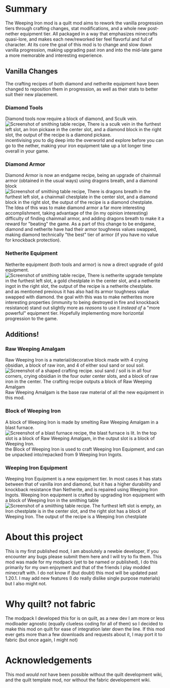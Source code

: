 # Summary
The Weeping Iron mod is a quilt mod aims to rework the vanilla progression tiers through crafting changes, stat modifications, and a whole new post-nether equipment tier. All packaged in a way that emphasizes minecrafts quasi-lore, and makes each new/reworked tier feel flavorful and full of character. At its core the goal of this mod is to change and slow down vanilla progression, making upgrading past iron and into the mid-late game a more memorable and interesting experience.

## Vanilla Changes
The crafting recipes of both diamond and netherite equipment have been changed to reposition them in progression, as well as their stats to better suit their new placement.

### Diamond Tools
Diamond tools now require a block of diamond, and Sculk vein.
![Screenshot of smithing table recipe, There is a sculk vein in the furthest left slot, an Iron pickaxe in the center slot, and a diamond block in the right slot, the output of the recipe is a diamond pickaxe.](https://cdn.modrinth.com/data/noz094yT/images/09c6698949809dd7877bead187a6f7cfcac3a4a8.png)
incentivising you to dig deep into the overworld and explore before you can go to the nether, making your iron equipment take up a lot longer time overall in your game.

### Diamond Armor
Diamond Armor is now an endgame recipe, being an upgrade of chainmail armor (obtained in the usual ways) using dragons breath, and a diamond block
![Screenshot of smithing table recipe, There is dragons breath in the furthest left slot, a chainmail chestplate in the center slot, and a diamond block in the right slot, the output of the recipe is a diamond chestplate.](https://cdn.modrinth.com/data/noz094yT/images/9f2be441bc2ab54e5b5a933c463320c2d347c6d3.png)
The Idea of this was to make diamond armor a far more interesting accomplishment, taking advantage of the (in my opinion interesting) difficulty of finding chainmail armor, and adding dragons breath to make it a reward for "beating" the game. As a part of this change to be endgame, diamond and netherite have had their armor toughness values swapped, making diamond technically "the best" tier of armor (if you have no value for knockback protection).

### Netherite Equipment
Netherite equipment (both tools and armor) is now a direct upgrade of gold equipment.
![Screenshot of smithing table recipe, There is netherite upgrade template in the furthest left slot, a gold chestplate in the center slot, and a netherite ingot in the right slot, the output of the recipe is a netherite chestplate.](https://cdn.modrinth.com/data/noz094yT/images/1592257d4f028e81df7e3d4f92b6b0d1fbfaff52.png)
and as mentioned previous it has also had its armor toughness value swapped with diamond. the goal with this was to make netherites more interesting properties (immunity to being destroyed in fire and knockback resistance) stand out slightly more as *reasons* to use it *instead of* a "more powerful" equipment tier. Hopefully implementing more horizontal progression to the game.

## Additions!

### Raw Weeping Amalgam
Raw Weeping Iron is a material/decorative block made with 4 crying obsidian, a block of raw iron, and 4 of either soul sand or soul soil.
![Screenshot of a shaped crafting recipe. soul sand / soil is in all four corners, crying obsidian in the four outer center slots, and a block of raw iron in the center. The crafting recipe outputs a block of Raw Weeping Amalgam](https://cdn.modrinth.com/data/noz094yT/images/ad09401b12d5ed02e67eb6ae38ec0037b2d8ad28.png)
Raw Weeping Amalgam is the base raw material of all the new equipment in this mod.

### Block of Weeping Iron
A block of Weeping Iron is made by smelting Raw Weeping Amalgam in a blast furnace.
![Screenshot of a blast furnace recipe, the blast furnace is lit. In the top slot is a block of Raw Weeping Amalgam, in the output slot is a block of Weeping Iron.](https://cdn.modrinth.com/data/noz094yT/images/99e4453df456834b06bd35befc834b519427b386.png)
the Block of Weeping Iron is used to craft Weeping Iron Equipment, and can be unpacked into/repacked from 9 Weeping Iron Ingots.

### Weeping Iron Equipment
Weeping Iron Equipment is a new equipment tier. In most cases it has stats between that of vanilla iron and diamond, but it has a higher durability and knockback resistance than Netherite, and is repaired using Weeping Iron Ingots. Weeping Iron equipment is crafted by upgrading Iron equipment with a block of Weeping Iron in the smithing table
![Screenshot of a smiithing table recipe. The furthest left slot is empty, an Iron chestplate is in the center slot, and the right slot has a block of Weeping Iron. The output of the recipe is a Weeping Iron chestplate](https://cdn.modrinth.com/data/noz094yT/images/16c05434aa9605cd9e5167aa1108d859efe07fb8.png)

# About this project
This is my first published mod, I am absolutely a newbie developer, If you encounter any bugs please submit them here and I will try to fix them. This mod was made for my modpack (yet to be named or published), I do this primarily for my own enjoyment and that of the friends I play modded minecraft with. I do not know if (but doubt) this mod will be updated past 1.20.1. I may add new features (I do really dislike single purpose materials) but I also might not.

# Why quilt? not fabric
The modpack I developed this for is on quilt, as a new dev I am more or less modloader agnostic (equally clueless coding for all of them) so I decided to make this mod on quilt for ease of integration later down the line. If this mod ever gets more than a few downloads and requests about it, I may port it to fabric (but once again, I might not)

# Acknowledgements
This mod *would not* have been possible without the quilt development wiki, and the quilt template mod, nor without the fabric developement wiki.
